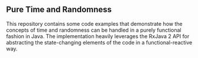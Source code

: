 ## Pure Time and Randomness

This repository contains some code examples that demonstrate how the concepts of time and
randomness can be handled in a purely functional fashion in Java.
The implementation heavily leverages the RxJava 2 API for abstracting the state-changing
elements of the code in a functional-reactive way.